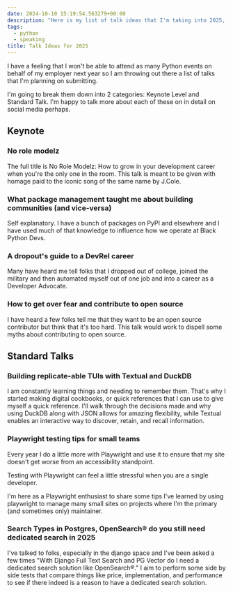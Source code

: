 ```yaml
---
date: 2024-10-10 15:19:54.563279+00:00
description: "Here is my list of talk ideas that I'm taking into 2025, covering topics from DevRel careers to open source contributions and tech trends."
tags:
  - python
  - speaking
title: Talk Ideas for 2025
---
```


I have a feeling that I won't be able to attend as many Python events on behalf of my employer next year so I am throwing out there a list of talks that I'm planning on submitting.

I'm going to break them down into 2 categories: Keynote Level and Standard Talk. I'm happy to talk more about each of these on in detail on social media perhaps.

## Keynote

### No role modelz

The full title is No Role Modelz: How to grow in your development career when you're the only one in the room. This talk is meant to be given with homage paid to the iconic song of the same name by J.Cole.

### What package management taught me about building communities (and vice-versa)

Self explanatory. I have a bunch of packages on PyPI and elsewhere and I have used much of that knowledge to influence how we operate at Black Python Devs.

### A dropout's guide to a DevRel career

Many have heard me tell folks that I dropped out of college, joined the military and then automated myself out of one job and into a career as a Developer Advocate.

### How to get over fear and contribute to open source

I have heard a few folks tell me that they want to be an open source contributor but think that it's too hard. This talk would work to dispell some myths about contributing to open source.

## Standard Talks

### Building replicate-able TUIs with Textual and DuckDB

I am constantly learning things and needing to remember them. That's why I started making digital cookbooks, or quick references that I can use to give myself a quick reference. I'll walk through the decisions made and why using DuckDB along with JSON allows for amazing flexibility, while Textual enables an interactive way to discover, retain, and recall information.

### Playwright testing tips for small teams

Every year I do a little more with Playwright and use it to ensure that my site doesn't get worse from an accessibility standpoint.

Testing with Playwright can feel a little stressful when you are a single developer.

I'm here as a Playwright enthusiast to share some tips I've learned by using playwright to manage many small sites on projects where I'm the primary (and sometimes only) maintainer.

### Search Types in Postgres, OpenSearch®️ do you still need dedicated search in 2025

I've talked to folks, especially in the django space and I've been asked a few times "With Django Full Text Search and PG Vector do I need a dedicated search solution like OpenSearch®️." I aim to perform some side by side tests that compare things like price, implementation, and performance to see if there indeed is a reason to have a dedicated search solution.
